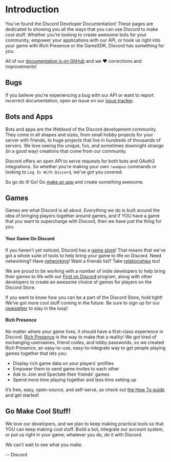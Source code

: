 # Introduction

You’ve found the Discord Developer Documentation! These pages are dedicated to showing you all the ways that you can use Discord to make cool stuff. Whether you’re looking to create awesome bots for your community, empower your applications with our API, or hook us right into your game with Rich Presence or the GameSDK, Discord has something for you.

All of our [documentation is on GitHub](https://github.com/discordapp/discord-api-docs) and we ❤️ corrections and improvements!

## Bugs

If you believe you're experiencing a bug with our API or want to report incorrect documentation, open an issue on our [issue tracker](https://github.com/discordapp/discord-api-docs/issues).

## Bots and Apps

Bots and apps are the lifeblood of the Discord development community. They come in all shapes and sizes, from small hobby projects for your server with friends, to huge projects that live in hundreds of thousands of servers. We love seeing the unique, fun, and sometimes downright strange (in a good way) creations that come from our community.

Discord offers an open API to serve requests for both bots and OAuth2 integrations. So whether you’re making your own `!wumpus` commands or looking to `Log In With Discord`, we’ve got you covered.

So go do it! Go! Go [make an app](https://discordapp.com/developers/applications) and create something awesome.

## Games

Games are what Discord is all about. Everything we do is built around the idea of bringing players together around games, and if YOU have a game that you want to supercharge with Discord, then we have just the thing for you.

#### Your Game On Discord

If you haven’t yet noticed, Discord has a [game store](https://blog.discordapp.com/discord-store-global-beta-is-live-38bfd044d648)! That means that we’ve got a whole suite of tools to help bring your game to life on Discord. Need networking? Have [networking](#DOCS_GAME_SDK_NETWORKING/)! Want a friends list? Take [relationships](#DOCS_GAME_SDK_RELATIONSHIPS/) too!

We are proud to be working with a number of indie developers to help bring their games to life with our [First on Discord](https://blog.discordapp.com/the-first-first-on-discord-games-73525dab4fd5) program, along with other developers to create an awesome choice of games for players on the Discord Store.

If you want to know how you can be a part of the Discord Store, hold tight! We’ve got more cool stuff coming in the future. Be sure to sign up for our [newsletter](https://discordapp.com/dev-newsletter) to stay in the loop!

#### Rich Presence

No matter where your game lives, it should have a first-class experience in Discord. [Rich Presence](https://discordapp.com/rich-presence) is the way to make that a reality! We got tired of exchanging usernames, friend codes, and lobby passwords, so we created Rich Presence, an easy-to-use, easy-to-integrate way to get people playing games together that lets you:

- Display rich game data on your players’ profiles
- Empower them to send game invites to each other
- Ask to Join and Spectate their friends' games
- Spend more time playing together and less time setting up

It’s free, easy, open-source, and self-serve, so check out [the How To guide](#DOCS_RICH_PRESENCE_HOW_TO/) and get started!

## Go Make Cool Stuff!

We love our developers, and we plan to keep making practical tools so that YOU can keep making cool stuff. Build a bot, integrate our account system, or put us right in your game; whatever you do, do it with Discord.

We can’t wait to see what you make.

-- Discord
